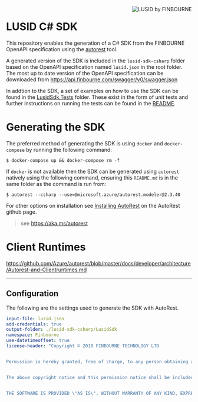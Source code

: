 <img align="right" src="https://content.finbourne.com/LUSIDDocHeader.png" alt="LUSID by FINBOURNE">

# LUSID C# SDK

This repository enables the generation of a C# SDK from the FINBOURNE OpenAPI specification using the [autorest](https://github.com/Azure/autorest) tool.

A generated version of the SDK is included in the `lusid-sdk-csharp` folder based on the OpenAPI specification named `lusid.json` in the root folder.  The most up to date version of the OpenAPI specification can be downloaded from https://api.finbourne.com/swagger/v0/swagger.json

In addtion to the SDK, a set of examples on how to use the SDK can be found in the [LusidSdk.Tests](https://github.com/finbourne/lusid-sdk-csharp/tree/master/lusid-sdk-csharp/LusidSdk.Tests) folder.  These exist in the form of unit tests and further instructions on running the tests can be found in the [README](https://github.com/finbourne/lusid-sdk-csharp/blob/master/lusid-sdk-csharp/readme.md).

# Generating the SDK

The preferred method of generating the SDK is using `docker` and `docker-compose` by running the following command: 

```
$ docker-compose up && docker-compose rm -f
```

If `docker` is not available then the SDK can be generated using `autorest` natively using the following command, ensuring this `README.md` is in the same folder as the command is run from:

```
$ autorest --csharp --use=@microsoft.azure/autorest.modeler@2.3.40
```

For other options on installation see [Installing AutoRest](https://aka.ms/autorest/install) on the AutoRest github page.

> see https://aka.ms/autorest

# Client Runtimes
https://github.com/Azure/autorest/blob/master/docs/developer/architecture/Autorest-and-Clientruntimes.md

---

## Configuration 
The following are the settings used to generate the SDK with AutoRest.

``` yaml
input-file: lusid.json
add-credentials: true
output-folder: ./lusid-sdk-csharp/LusidSdk
namespace: Finbourne
use-datetimeoffset: true
license-header: "Copyright © 2018 FINBOURNE TECHNOLOGY LTD


Permission is hereby granted, free of charge, to any person obtaining a copy of this software and associated documentation files (the \"Software\"), to deal in the Software without restriction, including without limitation the rights to use, copy, modify, merge, publish, distribute, sublicense, and/or sell copies of the Software, and to permit persons to whom the Software is furnished to do so, subject to the following conditions:


The above copyright notice and this permission notice shall be included in all copies or substantial portions of the Software.


THE SOFTWARE IS PROVIDED \"AS IS\", WITHOUT WARRANTY OF ANY KIND, EXPRESS OR IMPLIED, INCLUDING BUT NOT LIMITED TO THE WARRANTIES OF MERCHANTABILITY, FITNESS FOR A PARTICULAR PURPOSE AND NONINFRINGEMENT. IN NO EVENT SHALL THE AUTHORS OR COPYRIGHT HOLDERS BE LIABLE FOR ANY CLAIM, DAMAGES OR OTHER LIABILITY, WHETHER IN AN ACTION OF CONTRACT, TORT OR OTHERWISE, ARISING FROM, OUT OF OR IN CONNECTION WITH THE SOFTWARE OR THE USE OR OTHER DEALINGS IN THE SOFTWARE."

```
